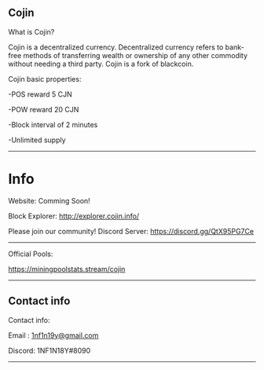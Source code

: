 Cojin
---------------------------------------------------------------------------------------------------------------------------------------------------------------------------------

What is Cojin?

Cojin is a decentralized currency. Decentralized currency refers to bank-free methods of transferring wealth or ownership of any other commodity without needing a third party. Cojin is a fork of blackcoin.

Cojin basic properties:

-POS reward 5 CJN

-POW reward 20 CJN

-Block interval of 2 minutes

-Unlimited supply

-----------------------------------------------------------------------------------------------------------------------------------------------------------------------------------
Info
====
Website: Comming Soon!

Block Explorer: http://explorer.cojin.info/

Please join our community!
Discord Server: https://discord.gg/QtX95PG7Ce

---------------
Official Pools:

https://miningpoolstats.stream/cojin

------------------------------------------------------------------------
Contact info
-------
Contact info:

Email : 1nf1n19y@gmail.com

Discord: 1NF1N18Y#8090

---------------







